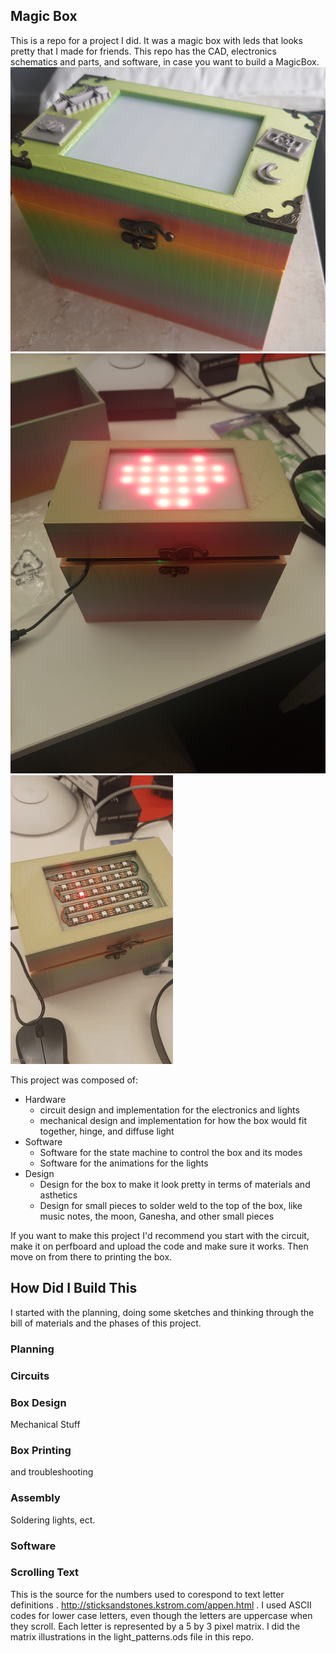 ## Magic Box
This is a repo for a project I did. It was a magic box with leds that looks pretty that I made for friends. This repo has the CAD, electronics schematics and parts, and software, in case you want to build a MagicBox.  
![Magic Box Photo](demo_assets/20220318_081823_cropped.jpg)  
![Magic Box Photo with Lights](demo_assets/20220316_223055.jpg)  
![Magic Box GIF](demo_assets/6awj4o.gif)  

This project was composed of:
* Hardware
  * circuit design and implementation for the electronics and lights
  * mechanical design and implementation for how the box would fit together, hinge, and diffuse light
* Software
  * Software for the state machine to control the box and its modes
  * Software for the animations for the lights
* Design
  * Design for the box to make it look pretty in terms of materials and asthetics
  * Design for small pieces to solder weld to the top of the box, like music notes, the moon, Ganesha, and other small pieces
  
If you want to make this project I'd recommend you start with the circuit, make it on perfboard and upload the code and make sure it works. Then move on from there to printing the box.

## How Did I Build This

I started with the planning, doing some sketches and thinking through the bill of materials and the phases of this project.

### Planning


### Circuits

### Box Design
Mechanical Stuff

### Box Printing
and troubleshooting

### Assembly
Soldering lights, ect.

### Software

### Scrolling Text
This is the source for the numbers used to corespond to text letter definitions
. http://sticksandstones.kstrom.com/appen.html . I used ASCII codes for lower case letters, even though the letters are uppercase when they scroll. Each letter is represented by a 5 by 3 pixel matrix. I did the matrix illustrations in the light_patterns.ods file in this repo.
